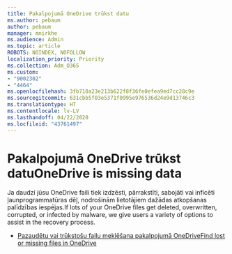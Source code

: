```yaml
---
title: Pakalpojumā OneDrive trūkst datu
ms.author: pebaum
author: pebaum
manager: mnirkhe
ms.audience: Admin
ms.topic: article
ROBOTS: NOINDEX, NOFOLLOW
localization_priority: Priority
ms.collection: Adm_O365
ms.custom:
- "9002302"
- "4464"
ms.openlocfilehash: 3fb710a23e213b622f8f36fe0efea9ed7cc28c9e
ms.sourcegitcommit: 631cbb5f03e5371f0995e976536d24e9d13746c3
ms.translationtype: HT
ms.contentlocale: lv-LV
ms.lasthandoff: 04/22/2020
ms.locfileid: "43761497"
---
```

# <a name="onedrive-is-missing-data"></a><span data-ttu-id="0d67c-102">Pakalpojumā OneDrive trūkst datu</span><span class="sxs-lookup"><span data-stu-id="0d67c-102">OneDrive is missing data</span></span>

<span data-ttu-id="0d67c-103">Ja daudzi jūsu OneDrive faili tiek izdzēsti, pārrakstīti, sabojāti vai inficēti ļaunprogrammatūras dēļ, nodrošinām lietotājiem dažādas atkopšanas palīdzības iespējas.</span><span class="sxs-lookup"><span data-stu-id="0d67c-103">If lots of your OneDrive files get deleted, overwritten, corrupted, or infected by malware, we give users a variety of options to assist in the recovery process.</span></span>

- [<span data-ttu-id="0d67c-104">Pazaudētu vai trūkstošu failu meklēšana pakalpojumā OneDrive</span><span class="sxs-lookup"><span data-stu-id="0d67c-104">Find lost or missing files in OneDrive</span></span>](https://go.microsoft.com/fwlink/?linkid=2125166)
